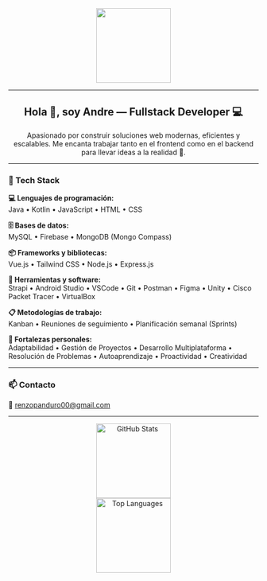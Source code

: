 <!-- Banner GIF -->
<div align="center">
  <img height="150" src="https://media.giphy.com/media/1dJWnCZBCE7gcFwLvk/giphy.gif" />
</div>

---

<h2 align="center">Hola 👋, soy Andre — Fullstack Developer 💻</h2>

<p align="center">
  Apasionado por construir soluciones web modernas, eficientes y escalables. Me encanta trabajar tanto en el frontend como en el backend para llevar ideas a la realidad 🚀.
</p>

---

### 🧠 Tech Stack

**💻 Lenguajes de programación:**  
Java • Kotlin • JavaScript • HTML • CSS

**🗄️ Bases de datos:**  
MySQL • Firebase • MongoDB (Mongo Compass)

**📦 Frameworks y bibliotecas:**  
Vue.js • Tailwind CSS • Node.js • Express.js

**🧰 Herramientas y software:**  
Strapi • Android Studio • VSCode • Git • Postman • Figma • Unity • Cisco Packet Tracer • VirtualBox

**📋 Metodologías de trabajo:**  
Kanban • Reuniones de seguimiento • Planificación semanal (Sprints)

**🧩 Fortalezas personales:**  
Adaptabilidad • Gestión de Proyectos • Desarrollo Multiplataforma • Resolución de Problemas • Autoaprendizaje • Proactividad • Creatividad

---

### 📫 Contacto

📧 [renzopanduro00@gmail.com](mailto:renzopanduro00@gmail.com)

---

<div align="center">
  <img src="https://github-readme-stats.vercel.app/api?username=00Andre00&show_icons=true&theme=dracula&count_private=true&include_all_commits=true" height="150" alt="GitHub Stats" />
</div>

<div align="center">
  <img src="https://github-readme-stats.vercel.app/api/top-langs?username=00Andre00&layout=compact&langs_count=5&theme=dracula&count_private=true" height="150" alt="Top Languages" />
</div>
